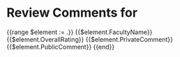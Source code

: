 # Review Comments for 

{{range $element := .}}
{{$element.FacultyName}}
{{$element.OverallRating}}
{{$element.PrivateComment}}
{{$element.PublicComment}}
{{end}}
